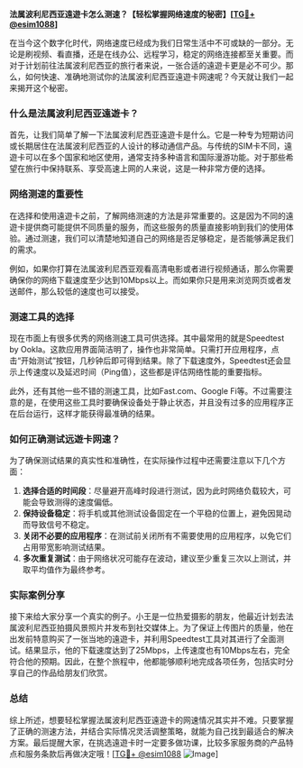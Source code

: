 **法属波利尼西亚遠遊卡怎么测速？【轻松掌握网络速度的秘密】[[TG💪+ @esim1088](https://t.me/s/esim1088)]**

在当今这个数字化时代，网络速度已经成为我们日常生活中不可或缺的一部分。无论是刷视频、看直播，还是在线办公、远程学习，稳定的网络连接都至关重要。而对于计划前往法属波利尼西亚的旅行者来说，一张合适的遠遊卡更是必不可少。那么，如何快速、准确地测试你的法属波利尼西亚遠遊卡网速呢？今天就让我们一起来揭开这个秘密。

### 什么是法属波利尼西亚遠遊卡？

首先，让我们简单了解一下法属波利尼西亚遠遊卡是什么。它是一种专为短期访问或长期居住在法属波利尼西亚的人设计的移动通信产品。与传统的SIM卡不同，遠遊卡可以在多个国家和地区使用，通常支持多种语言和国际漫游功能。对于那些希望在旅行中保持联系、享受高速上网的人来说，这是一种非常方便的选择。

### 网络测速的重要性

在选择和使用遠遊卡之前，了解网络测速的方法是非常重要的。这是因为不同的遠遊卡提供商可能提供不同质量的服务，而这些服务的质量直接影响到我们的使用体验。通过测速，我们可以清楚地知道自己的网络是否足够稳定，是否能够满足我们的需求。

例如，如果你打算在法属波利尼西亚观看高清电影或者进行视频通话，那么你需要确保你的网络下载速度至少达到10Mbps以上。而如果你只是用来浏览网页或者发送邮件，那么较低的速度也可以接受。

### 测速工具的选择

现在市面上有很多优秀的网络测速工具可供选择。其中最常用的就是Speedtest by Ookla。这款应用界面简洁明了，操作也非常简单。只需打开应用程序，点击“开始测试”按钮，几秒钟后即可得到结果。除了下载速度外，Speedtest还会显示上传速度以及延迟时间（Ping值），这些都是评估网络性能的重要指标。

此外，还有其他一些不错的测速工具，比如Fast.com、Google Fi等。不过需要注意的是，在使用这些工具时要确保设备处于静止状态，并且没有过多的应用程序正在后台运行，这样才能获得最准确的结果。

### 如何正确测试远遊卡网速？

为了确保测试结果的真实性和准确性，在实际操作过程中还需要注意以下几个方面：

1. **选择合适的时间段**：尽量避开高峰时段进行测试，因为此时网络负载较大，可能会导致测得的速度偏低。
2. **保持设备稳定**：将手机或其他测试设备固定在一个平稳的位置上，避免因晃动而导致信号不稳定。
3. **关闭不必要的应用程序**：在测试前关闭所有不需要使用的应用程序，以免它们占用带宽影响测试结果。
4. **多次重复测试**：由于网络状况可能存在波动，建议至少重复三次以上测试，并取平均值作为最终参考。

### 实际案例分享

接下来给大家分享一个真实的例子。小王是一位热爱摄影的朋友，他最近计划去法属波利尼西亚拍摄风景照片并发布到社交媒体上。为了保证上传图片的质量，他在出发前特意购买了一张当地的遠遊卡，并利用Speedtest工具对其进行了全面测试。结果显示，他的下载速度达到了25Mbps，上传速度也有10Mbps左右，完全符合他的预期。因此，在整个旅程中，他都能够顺利地完成各项任务，包括实时分享自己的作品给朋友们欣赏。

### 总结

综上所述，想要轻松掌握法属波利尼西亚遠遊卡的网速情况其实并不难。只要掌握了正确的测速方法，并结合实际情况灵活调整策略，就能为自己找到最适合的解决方案。最后提醒大家，在挑选遠遊卡时一定要多做功课，比较多家服务商的产品特点和服务条款后再做决定哦！[[TG💪+ @esim1088](https://t.me/s/esim1088) ![Image](https://i.postimg.cc/4NQfJmqS/Snipaste-2025-05-13-00-14-12.png)]